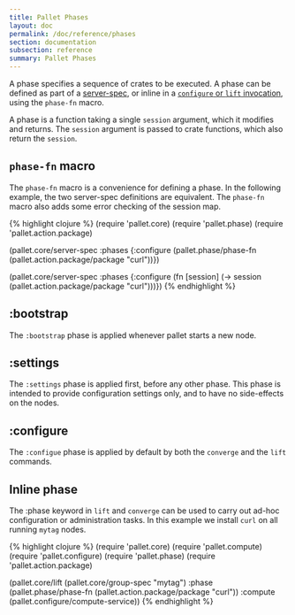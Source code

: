 ```yaml
---
title: Pallet Phases
layout: doc
permalink: /doc/reference/phases
section: documentation
subsection: reference
summary: Pallet Phases
---
```


A phase specifies a sequence of crates to be executed.  A phase can be defined
as part of a [server-spec](/doc/reference/node-types), or inline in a
[`configure` or `lift` invocation](/doc/reference/operations), using
the `phase-fn` macro.

A phase is a function taking a single `session` argument, which it modifies and
returns.  The `session` argument is passed to crate functions, which also
return the `session`.

## `phase-fn` macro

The `phase-fn` macro is a convenience for defining a phase.  In the following
example, the two server-spec definitions are equivalent. The `phase-fn`
macro also adds some error checking of the session map.

{% highlight clojure %}
(require 'pallet.core)
(require 'pallet.phase)
(require 'pallet.action.package)

(pallet.core/server-spec
  :phases
    {:configure
       (pallet.phase/phase-fn
         (pallet.action.package/package "curl"))})

(pallet.core/server-spec
  :phases
    {:configure
       (fn [session]
         (->
           session
           (pallet.action.package/package "curl")))})
{% endhighlight %}

## :bootstrap

The `:bootstrap` phase is applied whenever pallet starts a new node.

## :settings

The `:settings` phase is applied first, before any other phase. This phase is
intended to provide configuration settings only, and to have no side-effects on
the nodes.

## :configure

The `:configue` phase is applied by default by both the `converge` and the
`lift` commands.

## Inline phase

The :phase keyword in `lift` and `converge` can be used to carry out ad-hoc
configuration or administration tasks. In this example we install `curl` on all
running `mytag` nodes.

{% highlight clojure %}
  (require 'pallet.core)
  (require 'pallet.compute)
  (require 'pallet.configure)
  (require 'pallet.phase)
  (require 'pallet.action.package)

  (pallet.core/lift
    (pallet.core/group-spec "mytag")
    :phase (pallet.phase/phase-fn (pallet.action.package/package "curl"))
    :compute (pallet.configure/compute-service))
{% endhighlight %}
